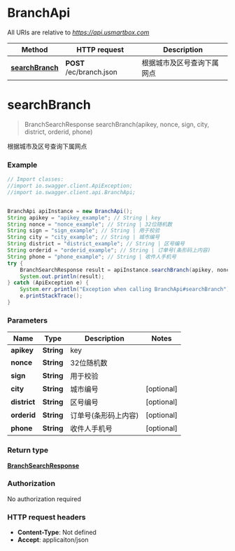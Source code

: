 # BranchApi

All URIs are relative to *https://api.usmartbox.com*

Method | HTTP request | Description
------------- | ------------- | -------------
[**searchBranch**](BranchApi.md#searchBranch) | **POST** /ec/branch.json | 根据城市及区号查询下属网点

<a name="searchBranch"></a>
# **searchBranch**
> BranchSearchResponse searchBranch(apikey, nonce, sign, city, district, orderid, phone)

根据城市及区号查询下属网点

### Example
```java
// Import classes:
//import io.swagger.client.ApiException;
//import io.swagger.client.api.BranchApi;


BranchApi apiInstance = new BranchApi();
String apikey = "apikey_example"; // String | key
String nonce = "nonce_example"; // String | 32位随机数
String sign = "sign_example"; // String | 用于校验
String city = "city_example"; // String | 城市编号
String district = "district_example"; // String | 区号编号
String orderid = "orderid_example"; // String | 订单号(条形码上内容)
String phone = "phone_example"; // String | 收件人手机号
try {
    BranchSearchResponse result = apiInstance.searchBranch(apikey, nonce, sign, city, district, orderid, phone);
    System.out.println(result);
} catch (ApiException e) {
    System.err.println("Exception when calling BranchApi#searchBranch");
    e.printStackTrace();
}
```

### Parameters

Name | Type | Description  | Notes
------------- | ------------- | ------------- | -------------
 **apikey** | **String**| key |
 **nonce** | **String**| 32位随机数 |
 **sign** | **String**| 用于校验 |
 **city** | **String**| 城市编号 | [optional]
 **district** | **String**| 区号编号 | [optional]
 **orderid** | **String**| 订单号(条形码上内容) | [optional]
 **phone** | **String**| 收件人手机号 | [optional]

### Return type

[**BranchSearchResponse**](BranchSearchResponse.md)

### Authorization

No authorization required

### HTTP request headers

 - **Content-Type**: Not defined
 - **Accept**: applicaiton/json

